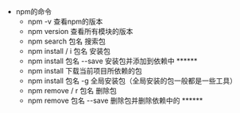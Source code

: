 - npm的命令
    - npm -v 查看npm的版本
    - npm version 查看所有模块的版本
    - npm search 包名 搜索包
    - npm install / i 包名 安装包
    - npm install 包名 --save 安装包并添加到依赖中 ******
    - npm install 下载当前项目所依赖的包
    - npm install 包名 -g 全局安装包（全局安装的包一般都是一些工具）
    - npm remove / r 包名 删除包
    - npm remove 包名 --save 删除包并删除依赖中的 ******